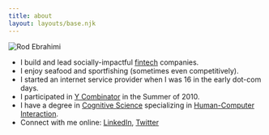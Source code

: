 ```yaml
---
title: about
layout: layouts/base.njk
---
```


![Rod Ebrahimi](/images/rod-avatar042019.png)

* I build and lead socially-impactful [fintech](https://en.wikipedia.org/wiki/Financial_technology) companies.
* I enjoy seafood and sportfishing (sometimes even competitively).
* I started an internet service provider when I was 16 in the early dot-com days.
* I participated in [Y Combinator](https://ycombinator.com) in the Summer of 2010.
* I have a degree in [Cognitive Science](https://en.wikipedia.org/wiki/Cognitive_science) specializing in [Human-Computer Interaction](https://en.wikipedia.org/wiki/Human%E2%80%93computer_interaction).
* Connect with me online: [LinkedIn](https://linkedin.com/in/rodebrahimi), [Twitter](https://twitter.com/innovatebig)
